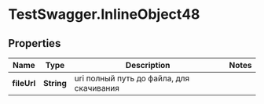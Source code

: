 # TestSwagger.InlineObject48

## Properties

Name | Type | Description | Notes
------------ | ------------- | ------------- | -------------
**fileUrl** | **String** | uri полный путь до файла, для скачивания | 


